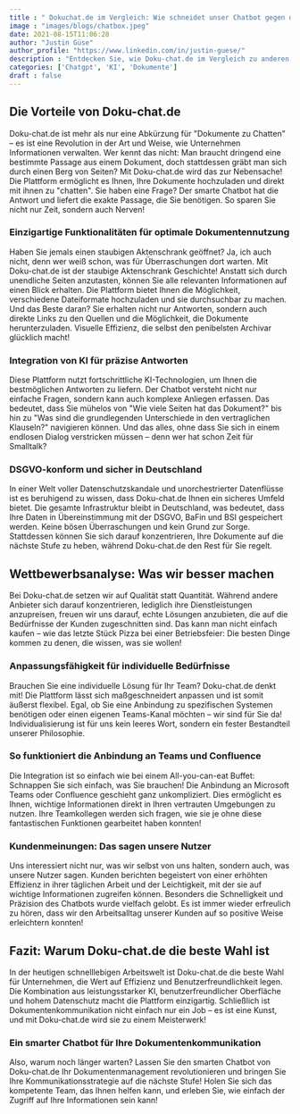 ```yaml
---
title : " Dokuchat.de im Vergleich: Wie schneidet unser Chatbot gegen die Konkurrenz ab?"
image : "images/blogs/chatbox.jpeg"
date: 2021-08-15T11:06:28
author: "Justin Güse"
author_profile: "https://www.linkedin.com/in/justin-guese/"
description : "Entdecken Sie, wie Doku-chat.de im Vergleich zu anderen Chatbots abschneidet! Unsere DSGVO-konforme Lösung bietet präzise Antworten aus Ihren Dokumenten."
categories: ['Chatgpt', 'KI', 'Dokumente']
draft : false
---
```


## Die Vorteile von Doku-chat.de 

Doku-chat.de ist mehr als nur eine Abkürzung für "Dokumente zu Chatten" – es ist eine Revolution in der Art und Weise, wie Unternehmen Informationen verwalten. Wer kennt das nicht: Man braucht dringend eine bestimmte Passage aus einem Dokument, doch stattdessen gräbt man sich durch einen Berg von Seiten? Mit Doku-chat.de wird das zur Nebensache! Die Plattform ermöglicht es Ihnen, Ihre Dokumente hochzuladen und direkt mit ihnen zu "chatten". Sie haben eine Frage? Der smarte Chatbot hat die Antwort und liefert die exakte Passage, die Sie benötigen. So sparen Sie nicht nur Zeit, sondern auch Nerven!

### Einzigartige Funktionalitäten für optimale Dokumentennutzung 

Haben Sie jemals einen staubigen Aktenschrank geöffnet? Ja, ich auch nicht, denn wer weiß schon, was für Überraschungen dort warten. Mit Doku-chat.de ist der staubige Aktenschrank Geschichte! Anstatt sich durch unendliche Seiten anzutasten, können Sie alle relevanten Informationen auf einen Blick erhalten. Die Plattform bietet Ihnen die Möglichkeit, verschiedene Dateiformate hochzuladen und sie durchsuchbar zu machen. Und das Beste daran? Sie erhalten nicht nur Antworten, sondern auch direkte Links zu den Quellen und die Möglichkeit, die Dokumente herunterzuladen. Visuelle Effizienz, die selbst den penibelsten Archivar glücklich macht!

### Integration von KI für präzise Antworten 

Diese Plattform nutzt fortschrittliche KI-Technologien, um Ihnen die bestmöglichen Antworten zu liefern. Der Chatbot versteht nicht nur einfache Fragen, sondern kann auch komplexe Anliegen erfassen. Das bedeutet, dass Sie mühelos von "Wie viele Seiten hat das Dokument?" bis hin zu "Was sind die grundlegenden Unterschiede in den vertraglichen Klauseln?" navigieren können. Und das alles, ohne dass Sie sich in einem endlosen Dialog verstricken müssen – denn wer hat schon Zeit für Smalltalk?

### DSGVO-konform und sicher in Deutschland 

In einer Welt voller Datenschutzskandale und unorchestrierter Datenflüsse ist es beruhigend zu wissen, dass Doku-chat.de Ihnen ein sicheres Umfeld bietet. Die gesamte Infrastruktur bleibt in Deutschland, was bedeutet, dass Ihre Daten in Übereinstimmung mit der DSGVO, BaFin und BSI gespeichert werden. Keine bösen Überraschungen und kein Grund zur Sorge. Stattdessen können Sie sich darauf konzentrieren, Ihre Dokumente auf die nächste Stufe zu heben, während Doku-chat.de den Rest für Sie regelt.

## Wettbewerbsanalyse: Was wir besser machen 

Bei Doku-chat.de setzen wir auf Qualität statt Quantität. Während andere Anbieter sich darauf konzentrieren, lediglich ihre Dienstleistungen anzupreisen, freuen wir uns darauf, echte Lösungen anzubieten, die auf die Bedürfnisse der Kunden zugeschnitten sind. Das kann man nicht einfach kaufen – wie das letzte Stück Pizza bei einer Betriebsfeier: Die besten Dinge kommen zu denen, die wissen, was sie wollen!

### Anpassungsfähigkeit für individuelle Bedürfnisse 

Brauchen Sie eine individuelle Lösung für Ihr Team? Doku-chat.de denkt mit! Die Plattform lässt sich maßgeschneidert anpassen und ist somit äußerst flexibel. Egal, ob Sie eine Anbindung zu spezifischen Systemen benötigen oder einen eigenen Teams-Kanal möchten – wir sind für Sie da! Individualisierung ist für uns kein leeres Wort, sondern ein fester Bestandteil unserer Philosophie. 

### So funktioniert die Anbindung an Teams und Confluence 

Die Integration ist so einfach wie bei einem All-you-can-eat Buffet: Schnappen Sie sich einfach, was Sie brauchen! Die Anbindung an Microsoft Teams oder Confluence geschieht ganz unkompliziert. Dies ermöglicht es Ihnen, wichtige Informationen direkt in Ihren vertrauten Umgebungen zu nutzen. Ihre Teamkollegen werden sich fragen, wie sie je ohne diese fantastischen Funktionen gearbeitet haben konnten!

### Kundenmeinungen: Das sagen unsere Nutzer 

Uns interessiert nicht nur, was wir selbst von uns halten, sondern auch, was unsere Nutzer sagen. Kunden berichten begeistert von einer erhöhten Effizienz in ihrer täglichen Arbeit und der Leichtigkeit, mit der sie auf wichtige Informationen zugreifen können. Besonders die Schnelligkeit und Präzision des Chatbots wurde vielfach gelobt. Es ist immer wieder erfreulich zu hören, dass wir den Arbeitsalltag unserer Kunden auf so positive Weise erleichtern konnten!

## Fazit: Warum Doku-chat.de die beste Wahl ist 

In der heutigen schnelllebigen Arbeitswelt ist Doku-chat.de die beste Wahl für Unternehmen, die Wert auf Effizienz und Benutzerfreundlichkeit legen. Die Kombination aus leistungsstarker KI, benutzerfreundlicher Oberfläche und hohem Datenschutz macht die Plattform einzigartig. Schließlich ist Dokumentenkommunikation nicht einfach nur ein Job – es ist eine Kunst, und mit Doku-chat.de wird sie zu einem Meisterwerk! 

### Ein smarter Chatbot für Ihre Dokumentenkommunikation 

Also, warum noch länger warten? Lassen Sie den smarten Chatbot von Doku-chat.de Ihr Dokumentenmanagement revolutionieren und bringen Sie Ihre Kommunikationsstrategie auf die nächste Stufe! Holen Sie sich das kompetente Team, das Ihnen helfen kann, und erleben Sie, wie einfach der Zugriff auf Ihre Informationen sein kann!
